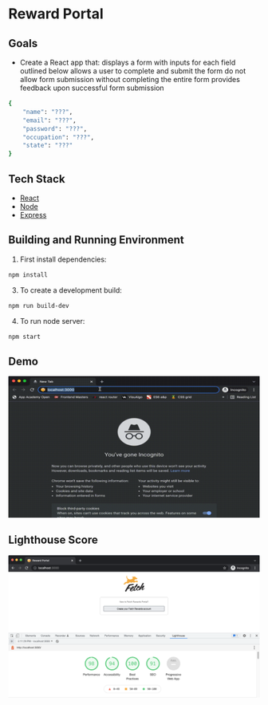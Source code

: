 # Reward Portal

## Goals
+ Create a React app that:
	displays a form with inputs for each field outlined below
  allows a user to complete and submit the form
	do not allow form submission without completing the entire form
	provides feedback upon successful form submission

```sh
{
    "name": "???",
    "email": "???",
    "password": "???",
    "occupation": "???",
    "state": "???"
}
```

## Tech Stack
* [React](https://reactjs.org)
* [Node](https://nodejs.org/en)
* [Express](https://expressjs.com)

## Building and Running Environment

1. First install dependencies:

```sh
npm install
```

3. To create a development build:

```sh
npm run build-dev
```

4. To run node server:

```sh
npm start
```

## Demo

![Reward Portal Main Page Demo](readme_assets/main.gif)

## Lighthouse Score

![Lighthouse Score](readme_assets/lighthouse.png)